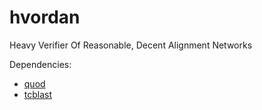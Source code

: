 # hvordan
Heavy Verifier Of Reasonable, Decent Alignment Networks

Dependencies:

 * [quod](https://www.github.com/khendarg/quod)
 * [tcblast](https://www.github.com/khendarg/tcblast)
